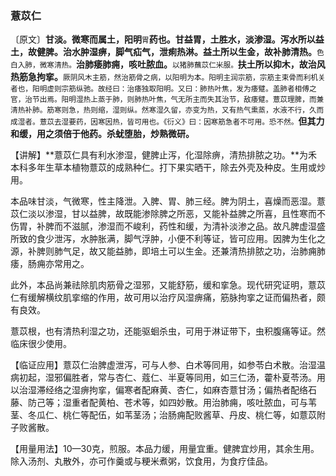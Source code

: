 ### 薏苡仁

〔原文〕**甘淡。微寒而属土，阳明**<small>胃</small>**药也。甘益胃，土胜水，淡渗湿。泻水所以益土，故健脾。治水肿湿痹，脚气疝气，泄痢热淋。益土所以生金，故补肺清热。**<small>色白入肺，微寒清热。</small>**治肺痿肺痈，咳吐脓血。**<small>以猪肺蘸苡仁米服。</small>**扶土所以抑木，故治风热筋急拘挛。**<small>厥阴风木主筋，然治筋骨之病，以阳明为本。阳明主润宗筋，宗筋主束骨而利机关者也，阳明虚则宗筋纵驰。故经曰：治痿独取阳明。又曰：肺热叶焦，发为痿躄。盖肺者相傅之官，治节出焉。阳明湿热上蒸于肺，则肺热叶焦，气无所主而失其治节，敌痿躄。薏苡理脾，而兼清热补肺。筋寒则急，热则缩，湿则纵。然寒湿久留，亦变为热，又有热气熏蒸，水液不行，久而成湿者。薏苡去湿要药，因寒因热，皆可用也。《衍义》曰：因寒筋急者不可用。恐不然。</small>**但其力和缓，用之须倍于他药。杀蚘堕胎，炒熟微研。**

【讲解】**薏苡仁具有利水渗湿，健脾止泻，化湿除痹，清热排脓之功。**为禾本科多年生草本植物薏苡的成熟种仁。打下果实晒干，除去外壳及种皮。生用或炒用。

本品味甘淡，气微寒，性主降泄。入脾、胃、肺三经。脾为阴土，喜燥而恶湿。薏苡仁淡以渗湿，甘以益脾，故既能渗除脾之所恶，又能补益脾之所喜，且性寒而不伤胃，补脾而不滋腻，渗湿而不峻利，药性和缓，为清补淡渗之品。故凡脾虚湿盛所致的食少泄泻，水肿胀满，脚气浮肿，小便不利等证，皆可应用。因脾为生化之源，补脾则肺气足，故又能益肺，即培土可以生金。还兼清热排脓之功，治肺痈肺痿，肠痈亦常用之。

此外，本品尚兼祛除肌肉筋骨之湿邪，又能舒筋，缓和挛急。现代研究证明，薏苡仁有缓解横纹肌挛缩的作用，故可用以治疗风湿痹痛，筋脉拘挛之证而偏热者，颇有良效。

薏苡根，也有清热利湿之功，还能驱蛔杀虫，可用于淋证带下，虫积腹痛等证。然临床很少使用。

【临证应用】薏苡仁治脾虚泄泻，可与人参、白术等同用，如参苓白术散。治湿温病初起，湿邪偏胜者，常与杏仁、蔻仁、半夏等同用，如三仁汤，藿朴夏苓汤。用以治湿滞经络之湿痹拘挛，偏寒者配麻黄、杏仁，如麻杏薏甘汤；偏热者配络石藤、防己等；湿重者配黄柏、苍术等，如四妙散。用治肺痈，咳吐脓血，可与苇茎、冬瓜仁、桃仁等配伍，如苇茎汤；治肠痈配败酱草、丹皮、桃仁等，如薏苡附子败酱散。

【用量用法】10—30克，煎服。本品力缓，用量宜重。健脾宜炒用，其余生用。除入汤剂、丸散外，亦可作羹或与粳米煮粥，饮食用，为食疗佳品。
